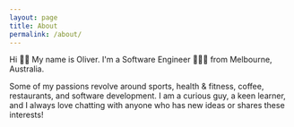 ```yaml
---
layout: page
title: About
permalink: /about/
---
```


Hi 👋🏻
My name is Oliver. I'm a Software Engineer 🧑🏼‍💻 from Melbourne, Australia.

Some of my passions revolve around sports, health & fitness, coffee, restaurants, and software development. I am a curious guy, a keen learner, and I always love chatting with anyone who has new ideas or shares these interests!
